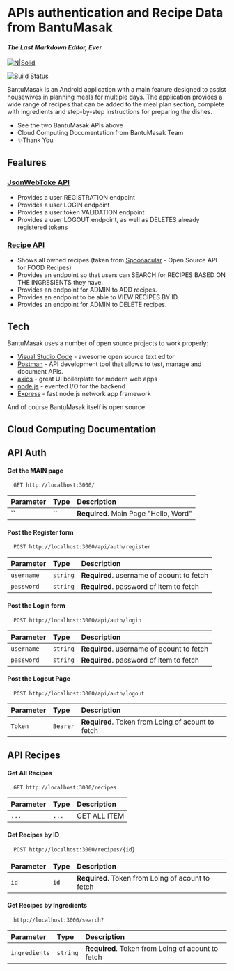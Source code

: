 # APIs authentication and Recipe Data from BantuMasak

#### _The Last Markdown Editor, Ever_

[![N|Solid](https://cldup.com/dTxpPi9lDf.thumb.png)](https://nodesource.com/products/nsolid)

[![Build Status](https://travis-ci.org/joemccann/dillinger.svg?branch=master)](https://travis-ci.org/joemccann/dillinger)

BantuMasak is an Android application with a main feature designed to assist housewives in planning meals for multiple days. The application provides a wide range of recipes that can be added to the meal plan section, complete with ingredients and step-by-step instructions for preparing the dishes.

- See the two BantuMasak APIs above
- Cloud Computing Documentation from BantuMasak Team
- ✨Thank You

## Features

### [JsonWebToke API](https://github.com/MunzirT/spncRecipeAPI/tree/main/jwtAPI)
- Provides a user REGISTRATION endpoint
- Provides a user LOGIN endpoint
- Provides a user token VALIDATION endpoint
- Provides a user LOGOUT endpoint, as well as DELETES already registered tokens

### [Recipe API](https://github.com/MunzirT/spncRecipeAPI/tree/main/theMealsDB-API)
- Shows all owned recipes (taken from [Spoonacular](https://spoonacular.com) - Open Source API for FOOD Recipes)
- Provides an endpoint so that users can SEARCH for RECIPES BASED ON THE INGRESIENTS they have.
- Provides an endpoint for ADMIN to ADD recipes.
- Provides an endpoint to be able to VIEW RECIPES BY ID.
- Provides an endpoint for ADMIN to DELETE recipes.


## Tech

BantuMasak uses a number of open source projects to work properly:

- [Visual Studio Code](https://code.visualstudio.com/) - awesome open source text editor
- [Postman](https://www.postman.com/) - API development tool that allows to test, manage and document APIs.
- [axios](https://axios-http.com/docs/intro) - great UI boilerplate for modern web apps
- [node.js](https://nodejs.org/) - evented I/O for the backend
- [Express](https://expressjs.com/) - fast node.js network app framework

And of course BantuMasak itself is open source

## Cloud Computing Documentation

## API Auth

#### Get the MAIN page

```http
  GET http://localhost:3000/
```

| Parameter | Type     | Description                |
| :-------- | :------- | :------------------------- |
| ``        | ``       | **Required**. Main Page "Hello, Word" |

#### Post the Register form

```http
  POST http://localhost:3000/api/auth/register
```

| Parameter | Type     | Description                       |
| :-------- | :------- | :-------------------------------- |
| `username`      | `string` | **Required**. username of acount to fetch |
| `password`      | `string` | **Required**. password of item to fetch |

#### Post the Login form

```http
  POST http://localhost:3000/api/auth/login
```

| Parameter | Type     | Description                       |
| :-------- | :------- | :-------------------------------- |
| `username`      | `string` | **Required**. username of acount to fetch |
| `password`      | `string` | **Required**. password of item to fetch |

#### Post the Logout Page

```http
  POST http://localhost:3000/api/auth/logout
```

| Parameter | Type     | Description                       |
| :-------- | :------- | :-------------------------------- |
| `Token`      | `Bearer` | **Required**. Token from Loing of acount to fetch |


## API Recipes

#### Get All Recipes

```http
  GET http://localhost:3000/recipes
```

| Parameter | Type     | Description                       |
| :-------- | :------- | :-------------------------------- |
| `...`      | `...`    | GET ALL ITEM |

#### Get Recipes by ID

```http
  POST http://localhost:3000/recipes/{id}
```

| Parameter | Type     | Description                       |
| :-------- | :------- | :-------------------------------- |
| `id`      | `id` | **Required**. Token from Loing of acount to fetch |

#### Get Recipes by Ingredients

```http
  http://localhost:3000/search?
```

| Parameter | Type     | Description                       |
| :-------- | :------- | :-------------------------------- |
|`ingredients`| `string` | **Required**. Token from Loing of acount to fetch |








